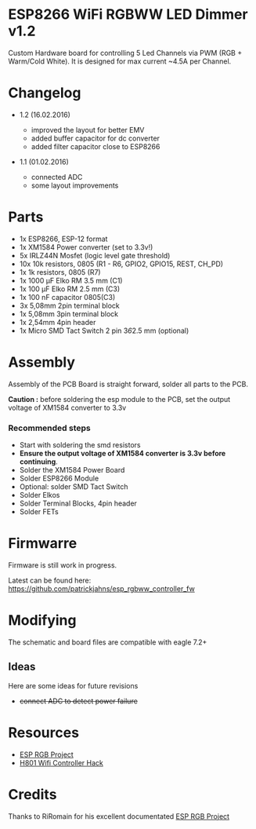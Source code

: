 # ESP8266 WiFi RGBWW LED Dimmer v1.2
Custom Hardware board for controlling 5 Led Channels via PWM (RGB + Warm/Cold White). It is designed for max current ~4.5A per Channel.

# Changelog

* 1.2 (16.02.2016)
  * improved the layout for better EMV
  * added buffer capacitor for dc converter
  * added filter capacitor close to ESP8266
  
* 1.1 (01.02.2016)
  * connected ADC 
  * some layout improvements

  
# Parts
- 1x ESP8266, ESP-12 format
- 1x XM1584 Power converter (set to 3.3v!)
- 5x IRLZ44N Mosfet (logic level gate threshold)
- 10x 10k resistors, 0805 (R1 - R6, GPIO2, GPIO15, REST, CH_PD)
- 1x 1k resistors, 0805 (R7)
- 1x 1000 µF Elko RM 3.5 mm (C1) 
- 1x 100 µF Elko RM 2.5 mm (C3)
- 1x 100 nF capacitor 0805(C3)
- 3x 5,08mm 2pin terminal block
- 1x 5,08mm 3pin terminal block
- 1x 2,54mm 4pin header
- 1x Micro SMD Tact Switch 2 pin 3*6*2.5 mm (optional)


# Assembly
Assembly of the PCB Board is straight forward, solder all parts to the PCB.

__Caution :__ before soldering the esp module to the PCB, set the output voltage of XM1584 converter  to 3.3v


### Recommended steps
- Start with soldering the smd resistors
- __Ensure the output voltage of XM1584 converter is 3.3v before continuing__. 
- Solder the XM1584 Power Board 
- Solder ESP8266 Module 
- Optional: solder SMD Tact Switch
- Solder Elkos
- Solder Terminal Blocks, 4pin header 
- Solder FETs


# Firmwarre
Firmware is still work in progress.

Latest can be found here:
https://github.com/patrickjahns/esp_rgbww_controller_fw


# Modifying
The schematic and board files are compatible with eagle 7.2+


## Ideas
Here are some ideas for future revisions
- ~~connect ADC to detect power failure~~ 


# Resources
* [ESP RGB Project](https://github.com/RiRomain/esp-dimmer-hardware)
* [H801 Wifi Controller Hack](http://chaozlabs.blogspot.de/2015/08/esp8266-in-wild-wifi-led-controller-hack.html)


# Credits
Thanks to RiRomain for his excellent documentated [ESP RGB Project](https://github.com/RiRomain/esp-dimmer-hardware)

